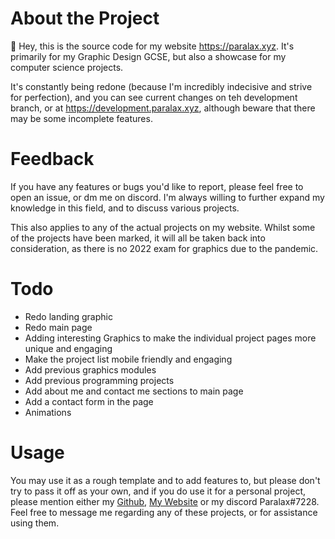 
# About the Project

👋 Hey, this is the source code for my website https://paralax.xyz. It's primarily for my Graphic Design GCSE, but also a showcase for my computer science projects.

It's constantly being redone (because I'm incredibly indecisive and strive for perfection), and you can see current changes on teh development branch, or at https://development.paralax.xyz, although beware that there may be some incomplete features.

# Feedback

If you have any features or bugs you'd like to report, please feel free to open an issue, or dm me on discord. I'm always willing to further expand my knowledge in this field, and to discuss various projects.

This also applies to any of the actual projects on my website. Whilst some of the projects have been marked, it will all be taken back into consideration, as there is no 2022 exam for graphics due to the pandemic.

# Todo

- Redo landing graphic
- Redo main page
- Adding interesting Graphics to make the individual project pages more unique and engaging
- Make the project list mobile friendly and engaging
- Add previous graphics modules
- Add previous programming projects
- Add about me and contact me sections to main page
- Add a contact form in the page
- Animations

# Usage

You may use it as a rough template and to add features to, but please don't try to pass it off as your own, and if you do use it for a personal project, please mention either my [Github](https://github.com/paralaxdev), [My Website](https://paralax.xyz) or my discord Paralax#7228. Feel free to message me regarding any of these projects, or for assistance using them.

